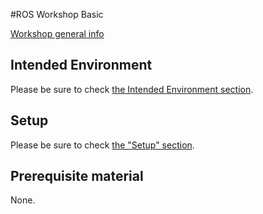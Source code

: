 #ROS Workshop Basic

[Workshop general info](http://opensource-robotics.tokyo.jp/?page_id=660)

## Intended Environment

Please be sure to check [the Intended Environment section](../README.md).

## Setup

Please be sure to check [the "Setup" section](../README.md).

## Prerequisite material

None.